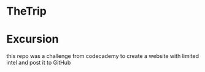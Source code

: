 # TheTrip

<h1> Excursion </h1>

<p> this repo was a challenge from codecademy to create a website with limited intel and post it to GitHub </p>
